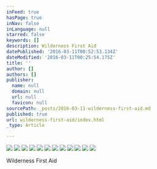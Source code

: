 ```yaml
---
inFeed: true
hasPage: true
inNav: false
inLanguage: null
starred: false
keywords: []
description: Wilderness First Aid
datePublished: '2016-03-11T00:52:53.134Z'
dateModified: '2016-03-11T00:25:54.175Z'
title: ''
author: []
authors: []
publisher:
  name: null
  domain: null
  url: null
  favicon: null
sourcePath: _posts/2016-03-11-wilderness-first-aid.md
published: true
url: wilderness-first-aid/index.html
_type: Article

---
```

![](https://the-grid-user-content.s3-us-west-2.amazonaws.com/bdf87074-2f44-432b-845c-2a260ee0bce6.jpg)
![](https://the-grid-user-content.s3-us-west-2.amazonaws.com/fa02d559-7701-4819-804d-928260c99fe5.jpg)
![](https://the-grid-user-content.s3-us-west-2.amazonaws.com/2c0f4567-2eaa-48bf-b454-0916cc663079.jpg)
![](https://the-grid-user-content.s3-us-west-2.amazonaws.com/2979e802-9acd-471b-88d2-748e202996ba.jpg)
![](https://the-grid-user-content.s3-us-west-2.amazonaws.com/10a54e48-7638-4454-98d6-a768cc3c9d68.jpg)
![](https://the-grid-user-content.s3-us-west-2.amazonaws.com/2e50918b-cacf-41eb-af96-e25231e0b869.jpg)
![](https://the-grid-user-content.s3-us-west-2.amazonaws.com/335c421e-79a2-4690-9899-55d5d0b5e29e.jpg)
![](https://the-grid-user-content.s3-us-west-2.amazonaws.com/0f91a644-1c7d-4fc8-aa25-15fe2aafe289.jpg)
![](https://the-grid-user-content.s3-us-west-2.amazonaws.com/4a1dd13f-78be-4c87-9aa3-d2d115e3a395.jpg)
![](https://the-grid-user-content.s3-us-west-2.amazonaws.com/f38ff4ce-8c0c-4360-80b2-f4d956d89169.jpg)
![](https://the-grid-user-content.s3-us-west-2.amazonaws.com/eada1f08-b096-48f2-8283-62b886c736e9.jpg)
![](https://the-grid-user-content.s3-us-west-2.amazonaws.com/64d2183d-a47b-4ef3-a356-fcba3dbf80b8.jpg)

Wilderness First Aid
